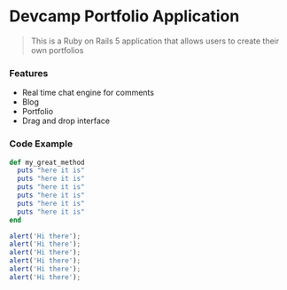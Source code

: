 # Devcamp Portfolio Application

> This is a Ruby on Rails 5 application that allows users to create their own portfolios

### Features

- Real time chat engine for comments
- Blog
- Portfolio
- Drag and drop interface

### Code Example

```ruby
def my_great_method
  puts "here it is"
  puts "here it is"
  puts "here it is"
  puts "here it is"
  puts "here it is"
  puts "here it is"
end
```

```javascript
alert('Hi there');
alert('Hi there');
alert('Hi there');
alert('Hi there');
alert('Hi there');
alert('Hi there');
```
